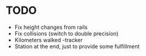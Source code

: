 # TODO
- Fix height changes from rails
- Fix collisions (switch to double precision)
- Kilometers walked -tracker
- Station at the end, just to provide some fulfillment
